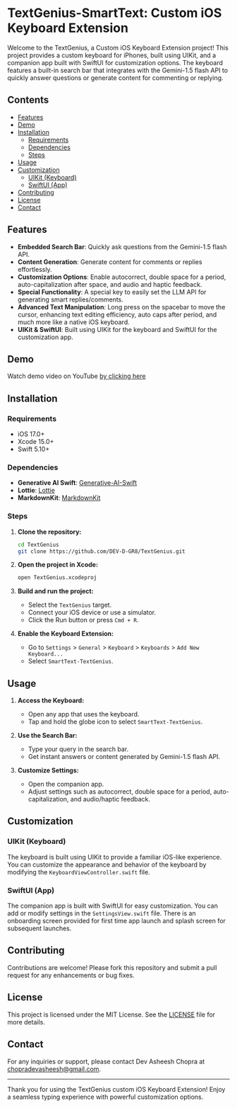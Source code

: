 # TextGenius-SmartText: Custom iOS Keyboard Extension

Welcome to the TextGenius, a Custom iOS Keyboard Extension project! This project provides a custom keyboard for iPhones, built using UIKit, and a companion app built with SwiftUI for customization options. The keyboard features a built-in search bar that integrates with the Gemini-1.5 flash API to quickly answer questions or generate content for commenting or replying.

## Contents

- [Features](#features)
- [Demo](#demo)
- [Installation](#installation)
  - [Requirements](#requirements)
  - [Dependencies](#dependencies)
  - [Steps](#steps)
- [Usage](#usage)
- [Customization](#customization)
  - [UIKit (Keyboard)](#uikit-keyboard)
  - [SwiftUI (App)](#swiftui-app)
- [Contributing](#contributing)
- [License](#license)
- [Contact](#contact)

## Features

- **Embedded Search Bar**: Quickly ask questions from the Gemini-1.5 flash API.
- **Content Generation**: Generate content for comments or replies effortlessly.
- **Customization Options**: Enable autocorrect, double space for a period, auto-capitalization after space, and audio and haptic feedback.
- **Special Functionality**: A special key to easily set the LLM API for generating smart replies/comments.
- **Advanced Text Manipulation**: Long press on the spacebar to move the cursor, enhancing text editing efficiency, auto caps after period, and much more like a native iOS keyboard.
- **UIKit & SwiftUI**: Built using UIKit for the keyboard and SwiftUI for the customization app.

## Demo

Watch demo video on YouTube [by clicking here](https://youtu.be/VanQRvknO6k?si=V78ez5XzukGugD9i)

## Installation

### Requirements

- iOS 17.0+
- Xcode 15.0+
- Swift 5.10+

### Dependencies

- **Generative AI Swift**: [Generative-AI-Swift](https://github.com/Generative-AI-Swift)
- **Lottie**: [Lottie](https://github.com/airbnb/lottie-ios)
- **MarkdownKit**: [MarkdownKit](https://github.com/bmoliveira/MarkdownKit)

### Steps

1. **Clone the repository:**
    ```bash
    cd TextGenius
    git clone https://github.com/DEV-D-GR8/TextGenius.git
    ```
2. **Open the project in Xcode:**
    ```bash
    open TextGenius.xcodeproj
    ```
3. **Build and run the project:**
    - Select the `TextGenius` target.
    - Connect your iOS device or use a simulator.
    - Click the Run button or press `Cmd + R`.

4. **Enable the Keyboard Extension:**
    - Go to `Settings` > `General` > `Keyboard` > `Keyboards` > `Add New Keyboard...`
    - Select `SmartText-TextGenius`.

## Usage

1. **Access the Keyboard:**
    - Open any app that uses the keyboard.
    - Tap and hold the globe icon to select `SmartText-TextGenius`.

2. **Use the Search Bar:**
    - Type your query in the search bar.
    - Get instant answers or content generated by Gemini-1.5 flash API.

3. **Customize Settings:**
    - Open the companion app.
    - Adjust settings such as autocorrect, double space for a period, auto-capitalization, and audio/haptic feedback.

## Customization

### UIKit (Keyboard)

The keyboard is built using UIKit to provide a familiar iOS-like experience. You can customize the appearance and behavior of the keyboard by modifying the `KeyboardViewController.swift` file.

### SwiftUI (App)

The companion app is built with SwiftUI for easy customization. You can add or modify settings in the `SettingsView.swift` file.
There is an onboarding screen provided for first time app launch and splash screen for subsequent launches.

## Contributing

Contributions are welcome! Please fork this repository and submit a pull request for any enhancements or bug fixes.

## License

This project is licensed under the MIT License. See the [LICENSE](LICENSE.md) file for more details.

## Contact

For any inquiries or support, please contact Dev Asheesh Chopra at [chopradevasheesh@gmail.com](mailto:chopradevasheesh@gmail.com).

---

Thank you for using the TextGenius custom iOS Keyboard Extension! Enjoy a seamless typing experience with powerful customization options.
